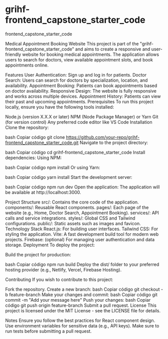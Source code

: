 # grihf-frontend_capstone_starter_code
frontend_capstone_starter_code

Medical Appointment Booking Website
This project is part of the "grihf-frontend_capstone_starter_code" and aims to create a responsive and user-friendly website for booking medical appointments. The application allows users to search for doctors, view available appointment slots, and book appointments online.

Features
User Authentication: Sign up and log in for patients.
Doctor Search: Users can search for doctors by specialization, location, and availability.
Appointment Booking: Patients can book appointments based on doctor availability.
Responsive Design: The website is fully responsive and works across multiple devices.
Appointment History: Patients can view their past and upcoming appointments.
Prerequisites
To run this project locally, ensure you have the following tools installed:

Node.js (version X.X.X or later)
NPM (Node Package Manager) or Yarn
Git (for version control)
Any preferred code editor like VS Code
Installation
Clone the repository:

bash
Copiar código
git clone https://github.com/your-repo/grihf-frontend_capstone_starter_code.git
Navigate to the project directory:

bash
Copiar código
cd grihf-frontend_capstone_starter_code
Install dependencies: Using NPM:

bash
Copiar código
npm install
Or using Yarn:

bash
Copiar código
yarn install
Start the development server:

bash
Copiar código
npm run dev
Open the application: The application will be available at http://localhost:3000.

Project Structure
src/: Contains the core code of the application.
components/: Reusable React components.
pages/: Each page of the website (e.g., Home, Doctor Search, Appointment Booking).
services/: API calls and service integrations.
styles/: Global CSS and Tailwind configurations.
public/: Static assets such as images and favicon.
Technology Stack
React.js: For building user interfaces.
Tailwind CSS: For styling the application.
Vite: A fast development build tool for modern web projects.
Firebase: (optional) For managing user authentication and data storage.
Deployment
To deploy the project:

Build the project for production:

bash
Copiar código
npm run build
Deploy the dist/ folder to your preferred hosting provider (e.g., Netlify, Vercel, Firebase Hosting).

Contributing
If you wish to contribute to this project:

Fork the repository.
Create a new branch:
bash
Copiar código
git checkout -b feature-branch
Make your changes and commit:
bash
Copiar código
git commit -m "Add your message here"
Push your changes:
bash
Copiar código
git push origin feature-branch
Submit a pull request.
License
This project is licensed under the MIT License - see the LICENSE file for details.

Notes
Ensure you follow the best practices for React component design.
Use environment variables for sensitive data (e.g., API keys).
Make sure to run tests before submitting a pull request.
